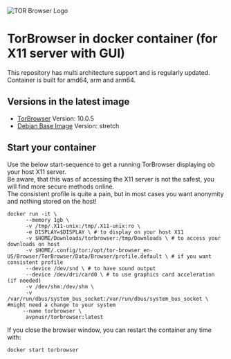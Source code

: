 ![TOR Browser Logo](https://www.macupdate.com/images/icons256/17679.png)

**TorBrowser in docker container (for X11 server with GUI)**
===

This repository has multi architecture support and is regularly updated.    
Container is built for amd64, arm and arm64.

Versions in the latest image
-----
- [TorBrowser](https://www.torproject.org/ "TOR Project Homepage") Version: 10.0.5
- [Debian Base Image](https://hub.docker.com/_/debian "Debian Docker Repo") Version: stretch

Start your container
-----
Use the below start-sequence to get a running TorBrowser displaying ob your host X11 server.   
Be aware, that this was of accessing the X11 server is not the safest, you will find more secure methods online.  
The consistent profile is quite a pain, but in most cases you want anonymity and nothing stored on the host!

```
docker run -it \
      --memory 1gb \
      -v /tmp/.X11-unix:/tmp/.X11-unix:ro \
      -e DISPLAY=$DISPLAY \ # to display on your host X11
      -v $HOME/Downloads/torbrowser:/tmp/Downloads \ # to access your downloads on host
      -v $HOME/.config/tor:/opt/tor-browser_en-US/Browser/TorBrowser/Data/Browser/profile.default \ # if you want consistent profile
      --device /dev/snd \ # to have sound output
      --device /dev/dri/card0 \ # to use graphics card acceleration (if needed)
      -v /dev/shm:/dev/shm \ 
      -v /var/run/dbus/system_bus_socket:/var/run/dbus/system_bus_socket \ #might need a change to your system
     --name torbrowser \
      avpnusr/torbrowser:latest
```
   
If you close the browser window, you can restart the container any time with:     
```
docker start torbrowser
```

